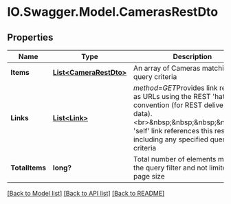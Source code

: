 # IO.Swagger.Model.CamerasRestDto
## Properties

Name | Type | Description | Notes
------------ | ------------- | ------------- | -------------
**Items** | [**List&lt;CameraRestDto&gt;**](CameraRestDto.md) | An array of Cameras matching the query criteria | [optional] 
**Links** | [**List&lt;Link&gt;**](Link.md) | *method&#x3D;GET*Provides link relations as URLs using the REST &#x27;hateoas&#x27; convention (for REST delivered data).&lt;br&gt;&amp;nbsp;&amp;nbsp;&amp;nbsp;&amp;nbsp;The &#x27;self&#x27; link references this rest object, including any specified query criteria | [optional] 
**TotalItems** | **long?** | Total number of elements matching the query filter and not limited by page size | [optional] 

[[Back to Model list]](../README.md#documentation-for-models) [[Back to API list]](../README.md#documentation-for-api-endpoints) [[Back to README]](../README.md)


